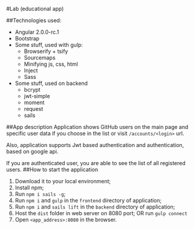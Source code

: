 #Lab (educational app)

##Technologies used:
- Angular 2.0.0-rc.1
- Bootstrap
- Some stuff, used with gulp:
  - Browserify + tsify
  - Sourcemaps
  - Minifying js, css, html
  - Inject
  - Sass
- Some stuff, used on backend
  - bcrypt
  - jwt-simple
  - moment
  - request
  - sails

##App description
Application shows GitHub users on the main page and specific user data if you choose in the list or visit `/accounts/<login>` url.

Also, application supports Jwt based authentication and authentication, based on google api.

If you are authenticated user, you are able to see the list of all registered users.
##How to start the application

1. Download it to your local environment;
2. Install npm;
3. Run `npm i sails -g`;
4. Run `npm i` and `gulp` in the `frontend` directory of application;
5. Run `npm i` and `sails lift` in the `backend` directory of application;
6. Host the `dist` folder in web server on 8080 port; OR run `gulp connect`
7. Open `<app_address>:8080` in the browser.
